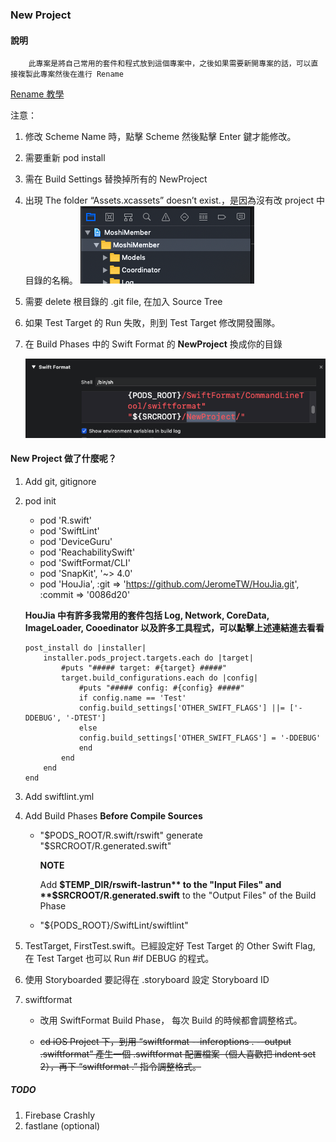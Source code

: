 ### New Project

#### 說明
        此專案是將自己常用的套件和程式放到這個專案中，之後如果需要新開專案的話，可以直接複製此專案然後在進行 Rename 
[Rename 教學](https://appmakers.dev/how-to-rename-xcode-project/)

注意：
1. 修改 Scheme Name 時，點擊 Scheme 然後點擊 Enter 鍵才能修改。
1. 需要重新 pod install
1. 需在 Build Settings 替換掉所有的 NewProject
1. 出現 The folder “Assets.xcassets” doesn’t exist.，是因為沒有改 project 中目錄的名稱。
    ![修改選中目錄名稱](./修改選中目錄名稱.png)
1. 需要 delete 根目錄的 .git file, 在加入 Source Tree
1. 如果 Test Target 的 Run 失敗，則到 Test Target 修改開發團隊。
1. 在 Build Phases 中的 Swift Format 的 **NewProject** 換成你的目錄 

    ![Swift Format Folder Rename](./Swift_Format_Folder_Rename.png)
        
#### New Project 做了什麼呢？
1. Add git, gitignore
1. pod init
    * pod 'R.swift'
    * pod 'SwiftLint'
    * pod 'DeviceGuru'
    * pod 'ReachabilitySwift'
    * pod 'SwiftFormat/CLI'
    * pod 'SnapKit', '~> 4.0'
    * pod 'HouJia', :git => 'https://github.com/JeromeTW/HouJia.git', :commit => '0086d20'

    **HouJia 中有許多我常用的套件包括 Log, Network, CoreData, ImageLoader, Cooedinator 以及許多工具程式，可以點擊上述連結進去看看**
    ```
    post_install do |installer|
        installer.pods_project.targets.each do |target|
            #puts "##### target: #{target} #####"
            target.build_configurations.each do |config|
                #puts "##### config: #{config} #####"
                if config.name == 'Test'
                config.build_settings['OTHER_SWIFT_FLAGS'] ||= ['-DDEBUG', '-DTEST']
                else
                config.build_settings['OTHER_SWIFT_FLAGS'] = '-DDEBUG'
                end
            end
        end
    end
    ```

1. Add swiftlint.yml
1. Add Build Phases **Before Compile Sources**
    
    * "$PODS_ROOT/R.swift/rswift" generate "$SRCROOT/R.generated.swift"

        **NOTE**

        Add **$TEMP_DIR/rswift-lastrun** to the "Input Files" and **$SRCROOT/R.generated.swift** to the "Output Files" of the Build Phase
        
    * "${PODS_ROOT}/SwiftLint/swiftlint"   
1. TestTarget, FirstTest.swift。已經設定好 Test Target 的 Other Swift Flag, 在 Test Target 也可以 Run #if DEBUG 的程式。 
1. 使用 Storyboarded 要記得在 .storyboard 設定 Storyboard ID
1. swiftformat
    * 改用 SwiftFormat Build Phase， 每次 Build 的時候都會調整格式。
    
    * ~~cd iOS Project 下，到用 “swiftformat --inferoptions . --output .swiftformat” 產生一個 .swiftformat 配置檔案（個人喜歡把 indent set 2），再下 “swiftformat .” 指令調整格式。~~

##### TODO
1. Firebase Crashly
1. fastlane (optional)

